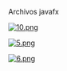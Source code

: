 Archivos javafx

[![10.png](https://i.postimg.cc/FKJXyq8q/10.png)](https://postimg.cc/nsZWZdHY) 

[![5.png](https://i.postimg.cc/RF55Xdz0/5.png)](https://postimg.cc/HJ2hLQnG)  

[![6.png](https://i.postimg.cc/BnzG1sYH/6.png)](https://postimg.cc/FY06MtQH) 
